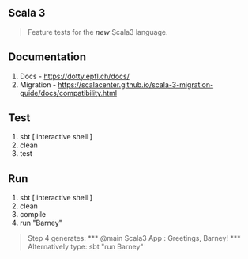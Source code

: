 Scala 3
-------
>Feature tests for the ***new*** Scala3 language.

Documentation
-------------
1. Docs - https://dotty.epfl.ch/docs/
2. Migration - https://scalacenter.github.io/scala-3-migration-guide/docs/compatibility.html

Test
----
1. sbt [ interactive shell ]
2. clean
3. test

Run
---
1. sbt [ interactive shell ]
2. clean
3. compile
4. run "Barney"
>Step 4 generates: *** @main Scala3 App : Greetings, Barney! ***
>Alternatively type: sbt "run Barney"